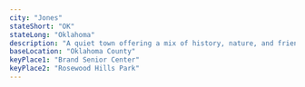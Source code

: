 ```yaml
---
city: "Jones"
stateShort: "OK"
stateLong: "Oklahoma"
description: "A quiet town offering a mix of history, nature, and friendly neighborhoods."
baseLocation: "Oklahoma County"
keyPlace1: "Brand Senior Center"
keyPlace2: "Rosewood Hills Park"
---
```

